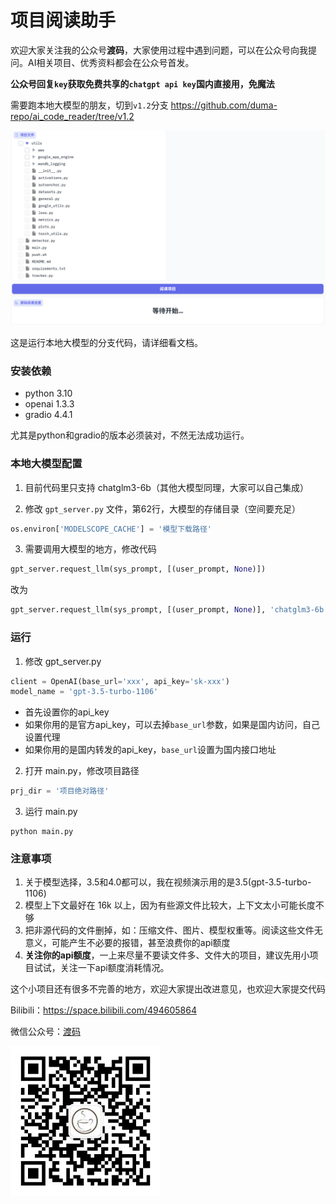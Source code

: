 # 项目阅读助手

欢迎大家关注我的公众号**渡码**，大家使用过程中遇到问题，可以在公众号向我提问。AI相关项目、优秀资料都会在公众号首发。

**公众号回复`key`获取免费共享的`chatgpt api key`国内直接用，免魔法**

需要跑本地大模型的朋友，切到`v1.2`分支 https://github.com/duma-repo/ai_code_reader/tree/v1.2

<img  src="./docs/images/screen1.png">

这是运行本地大模型的分支代码，请详细看文档。

### 安装依赖

- python 3.10
- openai                    1.3.3
- gradio                    4.4.1

尤其是python和gradio的版本必须装对，不然无法成功运行。

### 本地大模型配置

1. 目前代码里只支持 chatglm3-6b（其他大模型同理，大家可以自己集成）
   
2. 修改 `gpt_server.py` 文件，第62行，大模型的存储目录（空间要充足）

```python
os.environ['MODELSCOPE_CACHE'] = '模型下载路径'
```

3. 需要调用大模型的地方，修改代码
```python
gpt_server.request_llm(sys_prompt, [(user_prompt, None)])
```
改为
```python
gpt_server.request_llm(sys_prompt, [(user_prompt, None)], 'chatglm3-6b')
```

### 运行

1. 修改 gpt_server.py

```python
client = OpenAI(base_url='xxx', api_key='sk-xxx')
model_name = 'gpt-3.5-turbo-1106'
```

- 首先设置你的api_key
- 如果你用的是官方api_key，可以去掉`base_url`参数，如果是国内访问，自己设置代理
- 如果你用的是国内转发的api_key，`base_url`设置为国内接口地址

2. 打开 main.py，修改项目路径

```python
prj_dir = '项目绝对路径'
```

3. 运行 main.py

```shell
python main.py
```

### 注意事项

1. 关于模型选择，3.5和4.0都可以，我在视频演示用的是3.5(gpt-3.5-turbo-1106)
2. 模型上下文最好在 16k 以上，因为有些源文件比较大，上下文太小可能长度不够
3. 把非源代码的文件删掉，如：压缩文件、图片、模型权重等。阅读这些文件无意义，可能产生不必要的报错，甚至浪费你的api额度
4. **关注你的api额度**，一上来尽量不要读文件多、文件大的项目，建议先用小项目试试，关注一下api额度消耗情况。

这个小项目还有很多不完善的地方，欢迎大家提出改进意见，也欢迎大家提交代码

Bilibili：https://space.bilibili.com/494605864

微信公众号：[渡码](http://mp.weixin.qq.com/profile?src=3&timestamp=1663979948&ver=1&signature=wcyNF3yu1W0bMvEanLaDxbZWIzr4fHOGzS3*iP9FBJmGgREoKU6rifDbYefvfJNkEK2r*hS6httmcHBrvtFoVg==)



<img width="240" src="./docs/images/duma.jpg">
